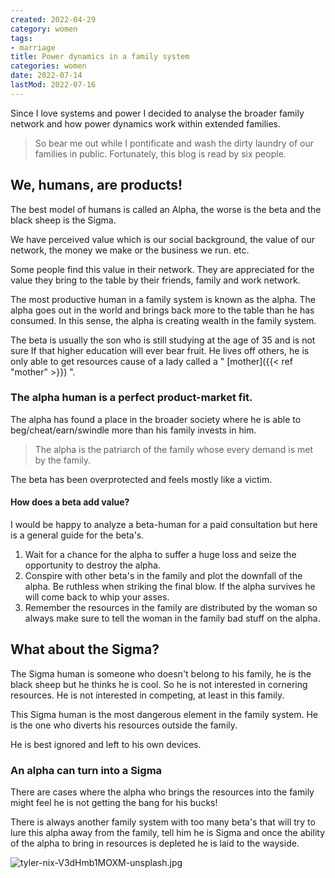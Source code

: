 ```yaml
---
created: 2022-04-29
category: women
tags:
- marriage
title: Power dynamics in a family system
categories: women
date: 2022-07-14
lastMod: 2022-07-16
---
```

Since I love systems and power I decided to analyse the broader family network and how power dynamics work within extended families.

> So bear me out while I pontificate and wash the dirty laundry of our families in public. Fortunately, this blog is read by six people.

## We, humans, are products!

The best model of humans is called an Alpha, the worse is the beta and the black sheep is the Sigma.

We have perceived value which is our social background, the value of our network, the money we make or the business we run. etc.

Some people find this value in their network. They are appreciated for the value they bring to the table by their friends, family and work network.

The most productive human in a family system is known as the alpha. The alpha goes out in the world and brings back more to the table than he has consumed. In this sense, the alpha is creating wealth in the family system.

The beta is usually the son who is still studying at the age of 35 and is not sure If that higher education will ever bear fruit. He lives off others, he is only able to get resources cause of a lady called a " [mother]({{< ref "mother" >}}) ".

### The alpha human is a perfect product-market fit.

The alpha has found a place in the broader society where he is able to beg/cheat/earn/swindle more than his family invests in him.

> The alpha is the patriarch of the family whose every demand is met by the family.

The beta has been overprotected and feels mostly like a victim.

#### How does a beta add value?

I would be happy to analyze a beta-human for a paid consultation but here is a general guide for the beta's.

1. Wait for a chance for the alpha to suffer a huge loss and seize the opportunity to destroy the alpha.
2. Conspire with other beta's in the family and plot the downfall of the alpha. Be ruthless when striking the final blow. If the alpha survives he will come back to whip your asses.
3. Remember the resources in the family are distributed by the woman so always make sure to tell the woman in the family bad stuff on the alpha.

## What about the Sigma?

The Sigma human is someone who doesn't belong to his family, he is the black sheep but he thinks he is cool. So he is not interested in cornering resources. He is not interested in competing, at least in this family.

This Sigma human is the most dangerous element in the family system. He is the one who diverts his resources outside the family.

He is best ignored and left to his own devices.

### An alpha can turn into a Sigma

There are cases where the alpha who brings the resources into the family might feel he is not getting the bang for his bucks!

There is always another family system with too many beta's that will try to lure this alpha away from the family, tell him he is Sigma and once the ability of the alpha to bring in resources is depleted he is laid to the wayside.

![tyler-nix-V3dHmb1MOXM-unsplash.jpg](https://manojnayak.mataroa.blog/images/4d7007ce.jpeg)
